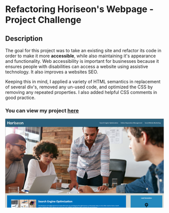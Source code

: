 # Refactoring Horiseon's Webpage - Project Challenge
## Description
The goal for this project was to take an existing site and refactor its code in order to make it more **accessible**, while also maintaining it's appearance and functionality. Web accessibility is important for businesses because it ensures people with disabilities can access a website using assistive technology. It also improves a websites SEO.

Keeping this in mind, I applied a variety of HTML semantics in replacement of several div's, removed any un-used code, and optimized the CSS by removing any repeated properties. I also added helpful CSS comments in good practice.

### You can view my project [here](https://adairconlin.art/horiseon/)

![horiseon-website](assets/images/webpage-screenshot.PNG)
